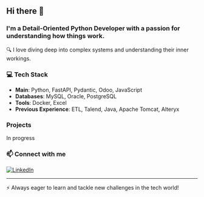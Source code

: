 ## Hi there 👋

### I'm a Detail-Oriented Python Developer with a passion for understanding how things work.
🔍 I love diving deep into complex systems and understanding their inner workings.


### 💻 Tech Stack
- **Main**: Python, FastAPI, Pydantic, Odoo, JavaScript
- **Databases**: MySQL, Oracle, PostgreSQL
- **Tools**: Docker, Excel
- **Previous Experience**: ETL, Talend, Java, Apache Tomcat, Alteryx


### Projects
In progress 


### 📫 Connect with me
[![LinkedIn](https://img.shields.io/badge/LinkedIn-0077B5?style=for-the-badge&logo=linkedin&logoColor=white)](https://pl.linkedin.com/in/marta-zagu%C5%82a-11b33492)


---
⚡ Always eager to learn and tackle new challenges in the tech world!

<!--
**mzagula/mzagula** is a ✨ _special_ ✨ repository because its `README.md` (this file) appears on your GitHub profile.

Here are some ideas to get you started:

- 🔭 I’m currently working on ...
- 🌱 I’m currently learning ...
- 👯 I’m looking to collaborate on ...
- 🤔 I’m looking for help with ...
- 💬 Ask me about ...
- 📫 How to reach me: ...
- 😄 Pronouns: ...
- ⚡ Fun fact: ...
-->
